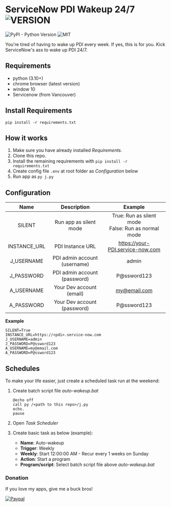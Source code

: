 # ServiceNow PDI Wakeup 24/7 ![VERSION](https://img.shields.io/badge/version-1.0-green.svg)

![PyPI - Python Version](https://img.shields.io/pypi/pyversions/Django.svg) ![MIT](https://img.shields.io/badge/license-MIT-blue)

You're tired of having to wake up PDI every week. If yes, this is for you.
Kick ServiceNow's ass to wake up PDI 24/7. 

## Requirements

- python (3.10+)
- chrome browser (latest version)
- window 10
- Servicenow (from Vancouver)

## Install Requirements
    pip install -r requirements.txt

## How it works

1. Make sure you have already installed *Requirements*.
2. Clone this repo.
3. Install the remaining requirements with `pip install -r requirements.txt`
4. Create config file `.env` at root folder as *Configuration* below
4. Run app as `py j.py`

## Configuration

|     Name     	|          Description         	|                       Example                      	|
|:------------:	|:----------------------------:	|:--------------------------------------------------:	|
|    SILENT    	|    Run app as silent mode    	| True: Run as silent mode <br/>False: Run as normal mode 	|
| INSTANCE_URL 	|       PDI Instance URL       	|         https://your-PDI.service-now.com         	|
|  J_USERNAME  	| PDI admin account (username) 	|                        admin                       	|
|  J_PASSWORD  	| PDI admin account (password) 	|                     P@ssword123                    	|
|  A_USERNAME  	|   Your Dev account (email)   	|                  my@email.com                 	|
|  A_PASSWORD  	|  Your Dev account (password) 	|                     P@ssword123                    	|

**Example**

```
SILENT=True
INSTANCE_URL=https://<pdi>.service-now.com
J_USERNAME=admin
J_PASSWORD=P@ssword123
A_USERNAME=my@email.com
A_PASSWORD=P@ssword123
```

## Schedules

To make your life easier, just create a scheduled task run at the weekend:

1. Create batch script file *auto-wakeup.bat* 
    ```
    @echo off
    call py /<path to this repo>/j.py
    echo.
    pause
    ```
2. Open *Task Scheduler*

3. Create basic task as below (example):

    - **Name**: Auto-wakeup
    - **Trigger**: Weekly
    - **Weekly**: Start 12:00:00 AM - Recur every 1 weeks on Sunday
    - **Action**: Start a program
    - **Program/script**: Select batch script file above *auto-wakeup.bat*

### Donation

If you love my apps, give me a buck bros!

[![Paypal](https://img.shields.io/badge/donate-paypal-blue)](https://paypal.me/calu276)